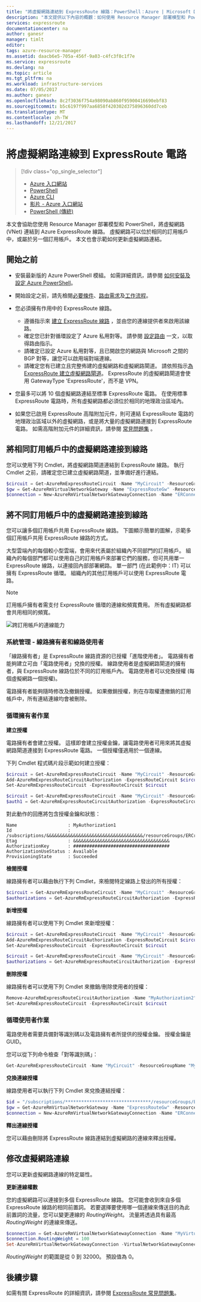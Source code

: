```yaml
---
title: "將虛擬網路連結到 ExpressRoute 線路：PowerShell：Azure | Microsoft Docs"
description: "本文提供以下內容的概觀：如何使用 Resource Manager 部署模型和 PowerShell 將虛擬網路 (VNet) 連結到 ExpressRoute 線路。"
services: expressroute
documentationcenter: na
author: ganesr
manager: timlt
editor: 
tags: azure-resource-manager
ms.assetid: daacb6e5-705a-456f-9a03-c4fc3f8c1f7e
ms.service: expressroute
ms.devlang: na
ms.topic: article
ms.tgt_pltfrm: na
ms.workload: infrastructure-services
ms.date: 07/05/2017
ms.author: ganesr
ms.openlocfilehash: 8c2f3036f754a98090ab860f95900416690ebf83
ms.sourcegitcommit: b5c6197f997aa6858f420302d375896360dd7ceb
ms.translationtype: MT
ms.contentlocale: zh-TW
ms.lasthandoff: 12/21/2017
---
```

# <a name="connect-a-virtual-network-to-an-expressroute-circuit"></a>將虛擬網路連線到 ExpressRoute 電路
> [!div class="op_single_selector"]
> * [Azure 入口網站](expressroute-howto-linkvnet-portal-resource-manager.md)
> * [PowerShell](expressroute-howto-linkvnet-arm.md)
> * [Azure CLI](howto-linkvnet-cli.md)
> * [影片 - Azure 入口網站](http://azure.microsoft.com/documentation/videos/azure-expressroute-how-to-create-a-connection-between-your-vpn-gateway-and-expressroute-circuit)
> * [PowerShell (傳統)](expressroute-howto-linkvnet-classic.md)
>

本文會協助您使用 Resource Manager 部署模型和 PowerShell，將虛擬網路 (VNet) 連結到 Azure ExpressRoute 線路。 虛擬網路可以位於相同的訂用帳戶中，或屬於另一個訂用帳戶。 本文也會示範如何更新虛擬網路連結。 

## <a name="before-you-begin"></a>開始之前
* 安裝最新版的 Azure PowerShell 模組。 如需詳細資訊，請參閱 [如何安裝及設定 Azure PowerShell](/powershell/azure/overview)。
* 開始設定之前，請先檢閱[必要條件](expressroute-prerequisites.md)、[路由需求](expressroute-routing.md)及[工作流程](expressroute-workflows.md)。
* 您必須擁有作用中的 ExpressRoute 線路。 
  * 遵循指示來 [建立 ExpressRoute 線路](expressroute-howto-circuit-arm.md) ，並由您的連線提供者來啟用該線路。 
  * 確定您已針對循環設定了 Azure 私用對等。 請參閱 [設定路由](expressroute-howto-routing-arm.md) 一文，以取得路由指示。 
  * 請確定已設定 Azure 私用對等，且已開啟您的網路與 Microsoft 之間的 BGP 對等，讓您可以啟用端對端連線。
  * 請確定您有已建立且完整佈建的虛擬網路和虛擬網路閘道。 請依照指示[為 ExpressRoute 建立虛擬網路閘道](expressroute-howto-add-gateway-resource-manager.md)。 ExpressRoute 的虛擬網路閘道會使用 GatewayType 'ExpressRoute'，而不是 VPN。

* 您最多可以將 10 個虛擬網路連結至標準 ExpressRoute 電路。 在使用標準 ExpressRoute 電路時，所有虛擬網路都必須位於相同的地理政治區域內。 

* 如果您已啟用 ExpressRoute 高階附加元件，則可連結 ExpressRoute 電路的地理政治區域以外的虛擬網路，或是將大量的虛擬網路連接到 ExpressRoute 電路。 如需高階附加元件的詳細資訊，請參閱 [常見問題集](expressroute-faqs.md) 。


## <a name="connect-a-virtual-network-in-the-same-subscription-to-a-circuit"></a>將相同訂用帳戶中的虛擬網路連接到線路
您可以使用下列 Cmdlet，將虛擬網路閘道連結到 ExpressRoute 線路。 執行 Cmdlet 之前，請確定您已建立虛擬網路閘道，並準備好進行連結。

```powershell
$circuit = Get-AzureRmExpressRouteCircuit -Name "MyCircuit" -ResourceGroupName "MyRG"
$gw = Get-AzureRmVirtualNetworkGateway -Name "ExpressRouteGw" -ResourceGroupName "MyRG"
$connection = New-AzureRmVirtualNetworkGatewayConnection -Name "ERConnection" -ResourceGroupName "MyRG" -Location "East US" -VirtualNetworkGateway1 $gw -PeerId $circuit.Id -ConnectionType ExpressRoute
```

## <a name="connect-a-virtual-network-in-a-different-subscription-to-a-circuit"></a>將不同訂用帳戶中的虛擬網路連接到線路
您可以讓多個訂用帳戶共用 ExpressRoute 線路。 下圖顯示簡單的圖解，示範多個訂用帳戶共用 ExpressRoute 線路的方式。

大型雲端內的每個較小型雲端，會用來代表屬於組織內不同部門的訂用帳戶。 組織內的每個部門都可以使用自己的訂用帳戶來部署它們的服務，但可共用單一 ExpressRoute 線路，以連接回內部部署網路。 單一部門 (在此範例中：IT) 可以擁有 ExpressRoute 循環。 組織內的其他訂用帳戶可以使用 ExpressRoute 電路。

> [!NOTE]
> 訂用帳戶擁有者需支付 ExpressRoute 循環的連線和頻寬費用。 所有虛擬網路都會共用相同的頻寬。
> 
> 

![跨訂用帳戶的連線能力](./media/expressroute-howto-linkvnet-classic/cross-subscription.png)


### <a name="administration---circuit-owners-and-circuit-users"></a>系統管理 - 線路擁有者和線路使用者

「線路擁有者」是 ExpressRoute 線路資源的已授權「進階使用者」。 電路擁有者能夠建立可由「電路使用者」兌換的授權。 線路使用者是虛擬網路閘道的擁有者，與 ExpressRoute 線路位於不同的訂用帳戶內。 電路使用者可以兌換授權 (每個虛擬網路一個授權)。

電路擁有者能夠隨時修改及撤銷授權。 如果撤銷授權，則在存取權遭撤銷的訂用帳戶中，所有連結連線均會被刪除。

### <a name="circuit-owner-operations"></a>循環擁有者作業

**建立授權**

電路擁有者會建立授權。 這樣即會建立授權金鑰，讓電路使用者可用來將其虛擬網路閘道連接到 ExpressRoute 電路。 一個授權僅適用於一個連線。

下列 Cmdlet 程式碼片段示範如何建立授權：

```powershell
$circuit = Get-AzureRmExpressRouteCircuit -Name "MyCircuit" -ResourceGroupName "MyRG"
Add-AzureRmExpressRouteCircuitAuthorization -ExpressRouteCircuit $circuit -Name "MyAuthorization1"
Set-AzureRmExpressRouteCircuit -ExpressRouteCircuit $circuit

$circuit = Get-AzureRmExpressRouteCircuit -Name "MyCircuit" -ResourceGroupName "MyRG"
$auth1 = Get-AzureRmExpressRouteCircuitAuthorization -ExpressRouteCircuit $circuit -Name "MyAuthorization1"
```


對此動作的回應將包含授權金鑰和狀態：

    Name                   : MyAuthorization1
    Id                     : /subscriptions/&&&&&&&&&&&&&&&&&&&&&&&&&&&&&&&&&&&&/resourceGroups/ERCrossSubTestRG/providers/Microsoft.Network/expressRouteCircuits/CrossSubTest/authorizations/MyAuthorization1
    Etag                   : &&&&&&&&&&&&&&&&&&&&&&&&&&&&&&&&&&&& 
    AuthorizationKey       : ####################################
    AuthorizationUseStatus : Available
    ProvisioningState      : Succeeded



**檢閱授權**

線路擁有者可以藉由執行下列 Cmdlet，來檢閱特定線路上發出的所有授權：

```powershell
$circuit = Get-AzureRmExpressRouteCircuit -Name "MyCircuit" -ResourceGroupName "MyRG"
$authorizations = Get-AzureRmExpressRouteCircuitAuthorization -ExpressRouteCircuit $circuit
```

**新增授權**

線路擁有者可以使用下列 Cmdlet 來新增授權：

```powershell
$circuit = Get-AzureRmExpressRouteCircuit -Name "MyCircuit" -ResourceGroupName "MyRG"
Add-AzureRmExpressRouteCircuitAuthorization -ExpressRouteCircuit $circuit -Name "MyAuthorization2"
Set-AzureRmExpressRouteCircuit -ExpressRouteCircuit $circuit

$circuit = Get-AzureRmExpressRouteCircuit -Name "MyCircuit" -ResourceGroupName "MyRG"
$authorizations = Get-AzureRmExpressRouteCircuitAuthorization -ExpressRouteCircuit $circuit
```

**刪除授權**

線路擁有者可以使用下列 Cmdlet 來撤銷/刪除使用者的授權：

```powershell
Remove-AzureRmExpressRouteCircuitAuthorization -Name "MyAuthorization2" -ExpressRouteCircuit $circuit
Set-AzureRmExpressRouteCircuit -ExpressRouteCircuit $circuit
```    

### <a name="circuit-user-operations"></a>循環使用者作業

電路使用者需要具備對等識別碼以及電路擁有者所提供的授權金鑰。 授權金鑰是 GUID。

您可以從下列命令檢查「對等識別碼」：

```powershell
Get-AzureRmExpressRouteCircuit -Name "MyCircuit" -ResourceGroupName "MyRG"
```

**兌換連線授權**

線路使用者可以執行下列 Cmdlet 來兌換連結授權：

```powershell
$id = "/subscriptions/********************************/resourceGroups/ERCrossSubTestRG/providers/Microsoft.Network/expressRouteCircuits/MyCircuit"    
$gw = Get-AzureRmVirtualNetworkGateway -Name "ExpressRouteGw" -ResourceGroupName "MyRG"
$connection = New-AzureRmVirtualNetworkGatewayConnection -Name "ERConnection" -ResourceGroupName "RemoteResourceGroup" -Location "East US" -VirtualNetworkGateway1 $gw -PeerId $id -ConnectionType ExpressRoute -AuthorizationKey "^^^^^^^^^^^^^^^^^^^^^^^^^^^^^^^^^^^^^^^^^^^^^"
```

**釋出連線授權**

您可以藉由刪除將 ExpressRoute 線路連結到虛擬網路的連線來釋出授權。

## <a name="modify-a-virtual-network-connection"></a>修改虛擬網路連線
您可以更新虛擬網路連線的特定屬性。 

**更新連線權數**

您的虛擬網路可以連接到多個 ExpressRoute 線路。 您可能會收到來自多個 ExpressRoute 線路的相同前置詞。 若要選擇要使用哪一個連線來傳送目的為此前置詞的流量，您可以變更連線的 *RoutingWeight*。 流量將透過具有最高 *RoutingWeight* 的連線來傳送。

```powershell
$connection = Get-AzureRmVirtualNetworkGatewayConnection -Name "MyVirtualNetworkConnection" -ResourceGroupName "MyRG"
$connection.RoutingWeight = 100
Set-AzureRmVirtualNetworkGatewayConnection -VirtualNetworkGatewayConnection $connection
```

*RoutingWeight* 的範圍是從 0 到 32000。 預設值為 0。

## <a name="next-steps"></a>後續步驟
如需有關 ExpressRoute 的詳細資訊，請參閱 [ExpressRoute 常見問題集](expressroute-faqs.md)。
